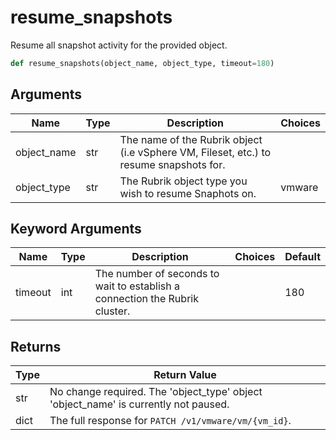 # resume_snapshots

Resume all snapshot activity for the provided object.
```py
def resume_snapshots(object_name, object_type, timeout=180)
```

## Arguments
| Name        | Type | Description                                                                 | Choices |
|-------------|------|-----------------------------------------------------------------------------|---------|
| object_name  | str  | The name of the Rubrik object (i.e vSphere VM, Fileset, etc.) to resume snapshots for. |         |
| object_type  | str  | The Rubrik object type you wish to resume Snaphots on.  |    vmware     |
## Keyword Arguments
| Name        | Type | Description                                                                 | Choices | Default |
|-------------|------|-----------------------------------------------------------------------------|---------|---------|
| timeout  | int  | The number of seconds to wait to establish a connection the Rubrik cluster.  |         |    180     |

## Returns
| Type | Return Value                                                                                   |
|------|-----------------------------------------------------------------------------------------------|
| str  | No change required. The 'object_type' object 'object_name' is currently not paused. |
| dict  | The full response for `PATCH /v1/vmware/vm/{vm_id}`. |
